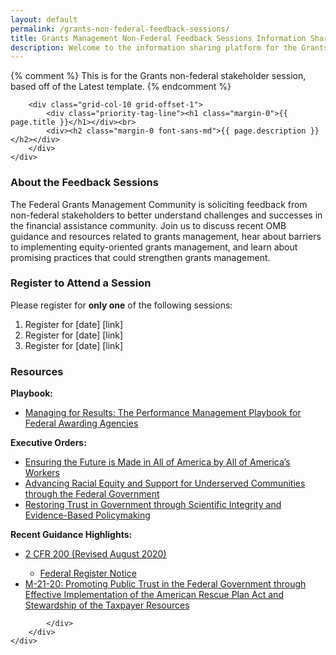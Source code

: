 ```yaml
---
layout: default
permalink: /grants-non-federal-feedback-sessions/
title: Grants Management Non-Federal Feedback Sessions Information Sharing Platform
description: Welcome to the information sharing platform for the Grants Management Non-Federal Stakeholder Feedback Sessions. On this page, you’ll find information, registration links, and resources on the Non-Federal Feedback Sessions. 
---
```


{% comment %}
This is for the Grants non-federal stakeholder session, based off of the Latest template.
{% endcomment %}


<section class="usa-graphic_list usa-prose usa-hero tablet:grid-container about clearfix margin-bottom-3">
    <div class="grid-row grid-gap ">

        <div class="grid-col-10 grid-offset-1">
            <div class="priority-tag-line"><h1 class="margin-0">{{ page.title }}</h1></div><br>
            <div><h2 class="margin-0 font-sans-md">{{ page.description }}</h2></div>
        </div>
    </div>

</section>

<div class="usa-layout-docs__main">
    <div class="grid-container font-sans-sm padding-0">
        <div class="grid-row grid-gap">
            <div class="usa-layout-docs__main desktop:grid-col-12 font-sans-sm">
            <h3>About the Feedback Sessions</h3>
            <p>The Federal Grants Management Community is soliciting feedback from non-federal stakeholders to better understand challenges and successes in the financial assistance community. Join us to discuss recent OMB guidance and resources related to grants management, hear about barriers to implementing equity-oriented grants management, and learn about promising practices that could strengthen grants management.</p>
                <h3>Register to Attend a Session</h3>
                <p>Please register for <b>only one</b> of the following sessions: </p>
                <ol>
                    <li>Register for [date] [link] </li>
                    <li>Register for [date] [link] </li>
                    <li>Register for [date] [link] </li>
                </ol>
                <h3>Resources </h3>
                <p><b>Playbook:</b> </p>
                <ul>
                    <li><a href="https://www.cfo.gov/wp-content/uploads/2021/Managing-for-Results-Performance-Management-Playbook-for-Federal-Awarding-Agencies.pdf">Managing for Results: The Performance Management Playbook for Federal Awarding Agencies</a> </li>
                </ul>
                 <p><b>Executive Orders:</b> </p>
                <ul>
                    <li><a href="https://www.whitehouse.gov/briefing-room/presidential-actions/2021/01/25/executive-order-on-ensuring-the-future-is-made-in-all-of-america-by-all-of-americas-workers/">Ensuring the Future is Made in All of America by All of America’s Workers</a> </li>
                    <li><a href="https://www.whitehouse.gov/briefing-room/presidential-actions/2021/01/20/executive-order-advancing-racial-equity-and-support-for-underserved-communities-through-the-federal-government/">Advancing Racial Equity and Support for Underserved Communities through the Federal Government</a> </li>
                    <li><a href="https://www.whitehouse.gov/briefing-room/presidential-actions/2021/01/27/memorandum-on-restoring-trust-in-government-through-scientific-integrity-and-evidence-based-policymaking/">Restoring Trust in Government through Scientific Integrity and Evidence-Based Policymaking</a></li>
                </ul>
                   <p><b>Recent Guidance Highlights: </b> </p>
                <ul>
                    <li><a href="https://trumpadministration.archives.performance.gov/CAP/20200812-2-CFR-Revision-Redline_Final.pdf">2 CFR 200 (Revised August 2020)</a> </li>
                        <ul>
                            <li><a href="https://www.federalregister.gov/documents/2020/08/13/2020-17468/guidance-for-grants-and-agreements">Federal Register Notice</a></li>
                        </ul>
                    <li><a href="https://www.whitehouse.gov/wp-content/uploads/2021/03/M_21_20.pdf?utm_medium=email&SubscriberID=110708937&utm_source=GAQC21&Site=AICPA&LinkID=11549155&utm_campaign=GAQC_AlertMar21&cid=email:GAQC21:GAQC_AlertMar21:https%3A%2F%2Fwww.whitehouse.gov%2Fwp-content%2Fuploads%2F2021%2F03%2FM_21_20.pdf:AICPA&SendID=352824&utm_content=GAQC_Alert424">M-21-20: Promoting Public Trust in the Federal Government through Effective Implementation of the American Rescue Plan Act and Stewardship of the Taxpayer Resources</a> </li>
                </ul>
           
         
            </div>
        </div>
    </div>
</div>

